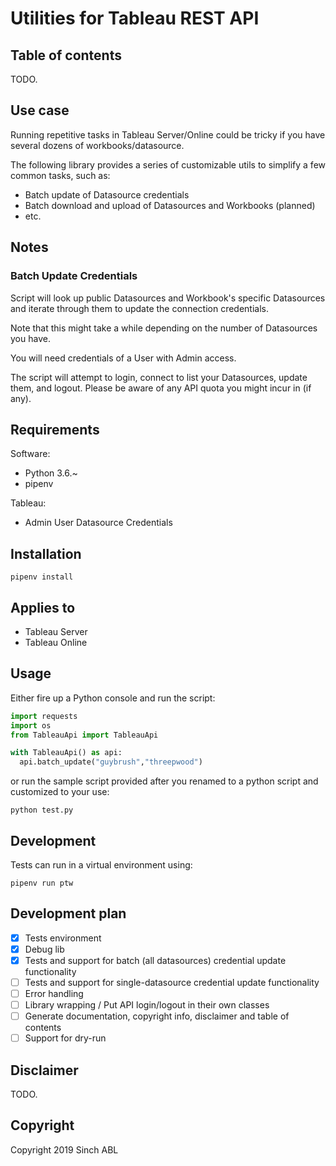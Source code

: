 # Utilities for Tableau REST API
## Table of contents
TODO.

## Use case
Running repetitive tasks in Tableau Server/Online could be tricky if you have several dozens of workbooks/datasource.

The following library provides a series of customizable utils to simplify a few common tasks, such as:
- Batch update of Datasource credentials
- Batch download and upload of Datasources and Workbooks (planned)
- etc.

## Notes
### Batch Update Credentials
Script will look up public Datasources and Workbook's specific Datasources and iterate through them to update the connection credentials.

Note that this might take a while depending on the number of Datasources you have.

You will need credentials of a User with Admin access.

The script will attempt to login, connect to list your Datasources, update them, and logout. Please be aware of any API quota you might incur in (if any).

## Requirements
Software:
- Python 3.6.~
- pipenv

Tableau:
- Admin User Datasource Credentials

## Installation

```
pipenv install
```

## Applies to
- Tableau Server
- Tableau Online

## Usage
Either fire up a Python console and run the script:
```python
import requests
import os
from TableauApi import TableauApi

with TableauApi() as api:
  api.batch_update("guybrush","threepwood")
```
or run the sample script provided after you renamed to a python script and customized to your use:
```
python test.py
```

## Development
Tests can run in a virtual environment using:
```
pipenv run ptw
```

## Development plan
- [x] Tests environment
- [x] Debug lib
- [x] Tests and support for batch (all datasources) credential update functionality
- [ ] Tests and support for single-datasource credential update functionality
- [ ] Error handling 
- [ ] Library wrapping / Put API login/logout in their own classes
- [ ] Generate documentation, copyright info, disclaimer and table of contents
- [ ] Support for dry-run

## Disclaimer
TODO.

## Copyright
Copyright 2019 Sinch ABL